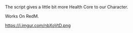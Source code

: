 The script gives a little bit more Health Core to our Character.

Works On RedM.

https://i.imgur.com/nbXoVtD.png
